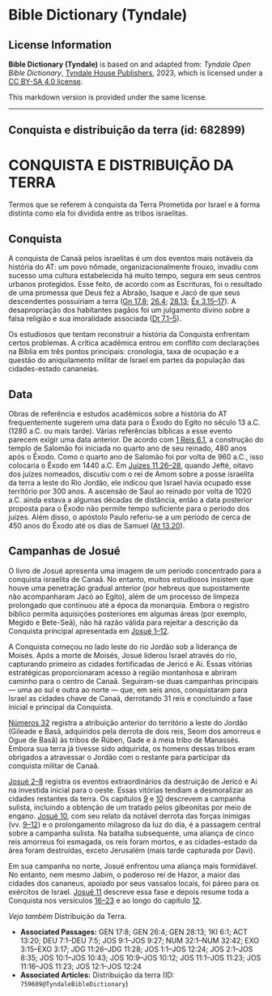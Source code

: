 # Bible Dictionary (Tyndale)

## License Information

**Bible Dictionary (Tyndale)** is based on and adapted from: _Tyndale Open Bible Dictionary_, [Tyndale House Publishers](https://tyndaleopenresources.com/), 2023, which is licensed under a [CC BY-SA 4.0 license](https://creativecommons.org/licenses/by-sa/4.0/legalcode.en).

This markdown version is provided under the same license.



--------------------------------

## Conquista e distribuição da terra (id: 682899)

CONQUISTA E DISTRIBUIÇÃO DA TERRA
=================================

Termos que se referem à conquista da Terra Prometida por Israel e à forma distinta como ela foi dividida entre as tribos israelitas.

Conquista
---------

A conquista de Canaã pelos israelitas é um dos eventos mais notáveis da história do AT: um povo nômade, organizacionalmente frouxo, invadiu com sucesso uma cultura estabelecida há muito tempo, segura em seus centros urbanos protegidos. Esse feito, de acordo com as Escrituras, foi o resultado de uma promessa que Deus fez a Abraão, Isaque e Jacó de que seus descendentes possuiriam a terra ([Gn 17\.8](https://ref.ly/Gen17:8); [26\.4](https://ref.ly/Gen26:4); [28\.13](https://ref.ly/Gen28:13); [Êx 3\.15–17](https://ref.ly/Exod3:15-Exod3:17)). A desapropriação dos habitantes pagãos foi um julgamento divino sobre a falsa religião e sua imoralidade associada ([Dt 7\.1–5](https://ref.ly/Deut7:1-Deut7:5)).

Os estudiosos que tentam reconstruir a história da Conquista enfrentam certos problemas. A crítica acadêmica entrou em conflito com declarações na Bíblia em três pontos principais: cronologia, taxa de ocupação e a questão do aniquilamento militar de Israel em partes da população das cidades\-estado cananeias.

Data
----

Obras de referência e estudos acadêmicos sobre a história do AT frequentemente sugerem uma data para o Êxodo do Egito no século 13 a.C. (1280 a.C. ou mais tarde). Várias referências bíblicas a esse evento parecem exigir uma data anterior. De acordo com [1 Reis 6\.1](https://ref.ly/1Kgs6:1), a construção do templo de Salomão foi iniciada no quarto ano de seu reinado, 480 anos após o Êxodo. Como o quarto ano de Salomão foi por volta de 960 a.C., isso colocaria o Êxodo em 1440 a.C. Em [Juízes 11\.26–28](https://ref.ly/Judg11:26-Judg11:28), quando Jefté, oitavo dos juízes nomeados, discutiu com o rei de Amom sobre a posse israelita da terra a leste do Rio Jordão, ele indicou que Israel havia ocupado esse território por 300 anos. A ascensão de Saul ao reinado por volta de 1020 a.C. ainda estava a algumas décadas de distância, então a data posterior proposta para o Êxodo não permite tempo suficiente para o período dos juízes. Além disso, o apóstolo Paulo referiu\-se a um período de cerca de 450 anos do Êxodo até os dias de Samuel ([At 13\.20](https://ref.ly/Acts13:20)).

Campanhas de Josué
------------------

O livro de Josué apresenta uma imagem de um período concentrado para a conquista israelita de Canaã. No entanto, muitos estudiosos insistem que houve uma penetração gradual anterior (por hebreus que supostamente não acompanharam Jacó ao Egito), além de um processo de limpeza prolongado que continuou até a época da monarquia. Embora o registro bíblico permita aquisições posteriores em algumas áreas (por exemplo, Megido e Bete\-Seã), não há razão válida para rejeitar a descrição da Conquista principal apresentada em [Josué 1–12](https://ref.ly/Josh1:1-Josh12:24).

A Conquista começou no lado leste do rio Jordão sob a liderança de Moisés. Após a morte de Moisés, Josué liderou Israel através do rio, capturando primeiro as cidades fortificadas de Jericó e Ai. Essas vitórias estratégicas proporcionaram acesso à região montanhosa e abriram caminho para o centro de Canaã. Seguiram\-se duas campanhas principais — uma ao sul e outra ao norte — que, em seis anos, conquistaram para Israel as cidades chave de Canaã, derrotando 31 reis e concluindo a fase inicial e principal da Conquista.

[Números 32](https://ref.ly/Num32:1-Num32:42) registra a atribuição anterior do território a leste do Jordão (Gileade e Basã, adquiridos pela derrota de dois reis, Seom dos amorreus e Ogue de Basã) às tribos de Rúben, Gade e à meia tribo de Manassés. Embora sua terra já tivesse sido adquirida, os homens dessas tribos eram obrigados a atravessar o Jordão com o restante para participar da conquista militar de Canaã.

[Josué 2–8](https://ref.ly/Josh2:1-Josh8:35) registra os eventos extraordinários da destruição de Jericó e Ai na investida inicial para o oeste. Essas vitórias tendiam a desmoralizar as cidades restantes da terra. Os capítulos [9](https://ref.ly/Josh9:1-Josh9:27) e [10](https://ref.ly/Josh10:1-Josh10:43) descrevem a campanha sulista, incluindo a obtenção de um tratado pelos gibeonitas por meio de engano. [Josué 10](https://ref.ly/Josh10:1-Josh10:43), com seu relato da notável derrota das forças inimigas (vv. [9–12](https://ref.ly/Josh10:9-Josh10:12)) e o prolongamento milagroso da luz do dia, é a passagem central sobre a campanha sulista. Na batalha subsequente, uma aliança de cinco reis amorreus foi esmagada, os reis foram mortos, e as cidades\-estado da área foram destruídas, exceto Jerusalém (mais tarde capturada por Davi).

Em sua campanha no norte, Josué enfrentou uma aliança mais formidável. No entanto, nem mesmo Jabim, o poderoso rei de Hazor, a maior das cidades dos cananeus, apoiado por seus vassalos locais, foi páreo para os exércitos de Israel. [Josué 11](https://ref.ly/Josh11:1-Josh11:23) descreve essa fase e depois resume toda a Conquista nos versículos [16–23](https://ref.ly/Josh11:16-Josh11:23) e ao longo do capítulo [12](https://ref.ly/Josh12:1-Josh12:24).

*Veja também* Distribuição da Terra.

* **Associated Passages:** GEN 17:8; GEN 26:4; GEN 28:13; 1KI 6:1; ACT 13:20; DEU 7:1–DEU 7:5; JOS 9:1–JOS 9:27; NUM 32:1–NUM 32:42; EXO 3:15–EXO 3:17; JDG 11:26–JDG 11:28; JOS 1:1–JOS 12:24; JOS 2:1–JOS 8:35; JOS 10:1–JOS 10:43; JOS 10:9–JOS 10:12; JOS 11:1–JOS 11:23; JOS 11:16–JOS 11:23; JOS 12:1–JOS 12:24
* **Associated Articles:** Distribuição da terra (ID: `759609@TyndaleBibleDictionary`)

